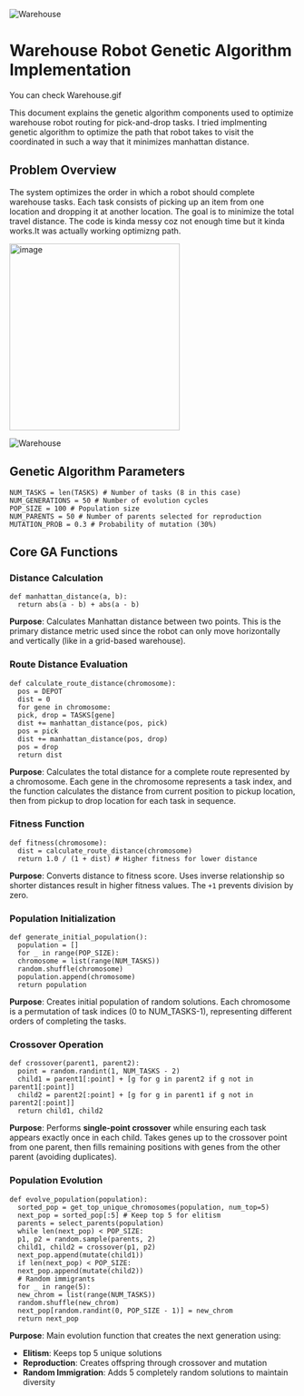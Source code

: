 ![Warehouse](https://github.com/user-attachments/assets/b7d36306-a5d8-4dc9-a9ac-b0f821744f37)
# Warehouse Robot Genetic Algorithm Implementation

You can check Warehouse.gif

This document explains the genetic algorithm components used to optimize warehouse robot routing for pick-and-drop tasks.
I tried implmenting genetic algorithm to optimize the path that robot takes to visit the coordinated in such a way that it minimizes manhattan distance. 

## Problem Overview

The system optimizes the order in which a robot should complete warehouse tasks. Each task consists of picking up an item from one location and dropping it at another location. The goal is to minimize the total travel distance.
The code is kinda messy coz not enough time but it kinda works.It was actually working optimizng path.

<img width="300" height="329" alt="image" src="https://github.com/user-attachments/assets/248b8b1d-3d0a-4478-ab13-a7a2478474a4" />

![Warehouse](https://github.com/user-attachments/assets/69d39371-c471-412b-85a8-c1bdb082a12d)

## Genetic Algorithm Parameters

    NUM_TASKS = len(TASKS) # Number of tasks (8 in this case)
    NUM_GENERATIONS = 50 # Number of evolution cycles
    POP_SIZE = 100 # Population size
    NUM_PARENTS = 50 # Number of parents selected for reproduction
    MUTATION_PROB = 0.3 # Probability of mutation (30%)


## Core GA Functions

### Distance Calculation

    def manhattan_distance(a, b):
      return abs(a - b) + abs(a - b)
**Purpose**: Calculates Manhattan distance between two points. This is the primary distance metric used since the robot can only move horizontally and vertically (like in a grid-based warehouse).

### Route Distance Evaluation
    def calculate_route_distance(chromosome):
      pos = DEPOT
      dist = 0
      for gene in chromosome:
      pick, drop = TASKS[gene]
      dist += manhattan_distance(pos, pick)
      pos = pick
      dist += manhattan_distance(pos, drop)
      pos = drop
      return dist

**Purpose**: Calculates the total distance for a complete route represented by a chromosome. Each gene in the chromosome represents a task index, and the function calculates the distance from current position to pickup location, then from pickup to drop location for each task in sequence.

### Fitness Function

    def fitness(chromosome):
      dist = calculate_route_distance(chromosome)
      return 1.0 / (1 + dist) # Higher fitness for lower distance


**Purpose**: Converts distance to fitness score. Uses inverse relationship so shorter distances result in higher fitness values. The `+1` prevents division by zero.

### Population Initialization
    def generate_initial_population():
      population = []
      for _ in range(POP_SIZE):
      chromosome = list(range(NUM_TASKS))
      random.shuffle(chromosome)
      population.append(chromosome)
      return population

**Purpose**: Creates initial population of random solutions. Each chromosome is a permutation of task indices (0 to NUM_TASKS-1), representing different orders of completing the tasks.

### Crossover Operation
    def crossover(parent1, parent2):
      point = random.randint(1, NUM_TASKS - 2)
      child1 = parent1[:point] + [g for g in parent2 if g not in parent1[:point]]
      child2 = parent2[:point] + [g for g in parent1 if g not in parent2[:point]]
      return child1, child2

**Purpose**: Performs **single-point crossover** while ensuring each task appears exactly once in each child. Takes genes up to the crossover point from one parent, then fills remaining positions with genes from the other parent (avoiding duplicates).

### Population Evolution
    def evolve_population(population):
      sorted_pop = get_top_unique_chromosomes(population, num_top=5)
      next_pop = sorted_pop[:5] # Keep top 5 for elitism
      parents = select_parents(population)
      while len(next_pop) < POP_SIZE:
      p1, p2 = random.sample(parents, 2)
      child1, child2 = crossover(p1, p2)
      next_pop.append(mutate(child1))
      if len(next_pop) < POP_SIZE:
      next_pop.append(mutate(child2))
      # Random immigrants
      for _ in range(5):
      new_chrom = list(range(NUM_TASKS))
      random.shuffle(new_chrom)
      next_pop[random.randint(0, POP_SIZE - 1)] = new_chrom
      return next_pop
**Purpose**: Main evolution function that creates the next generation using:
- **Elitism**: Keeps top 5 unique solutions
- **Reproduction**: Creates offspring through crossover and mutation
- **Random Immigration**: Adds 5 completely random solutions to maintain diversity
